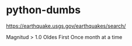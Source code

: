 # python-dumbs

https://earthquake.usgs.gov/earthquakes/search/

Magnitud > 1.0
Oldes First
Once month at a time
